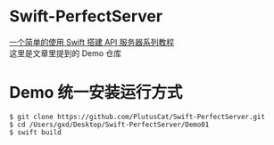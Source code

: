 # Swift-PerfectServer
[一个简单的使用 Swift 搭建 API 服务器系列教程](https://blog.csdn.net/jhy835239104/article/category/7993390)  
这里是文章里提到的 Demo 仓库

# Demo 统一安装运行方式
`$ git clone https://github.com/PlutusCat/Swift-PerfectServer.git`  
`$ cd /Users/gxd/Desktop/Swift-PerfectServer/Demo01`  
`$ swift build`




